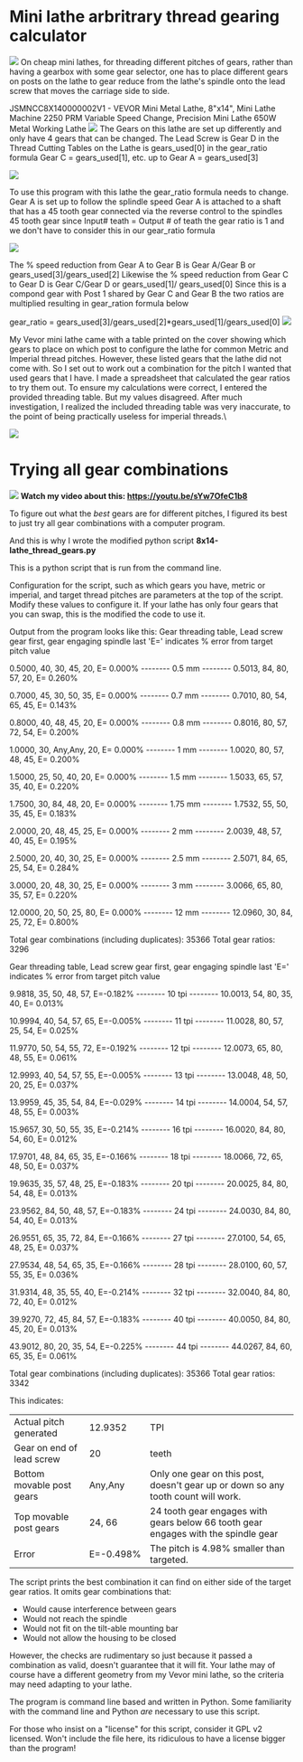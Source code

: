 # Mini lathe arbritrary thread gearing calculator

![](img/Vevor.jpg)
On cheap mini lathes, for threading different pitches of gears, rather
than having a gearbox with some gear selector, one has to place
different gears on posts on the lathe to gear reduce from the lathe\'s
spindle onto the lead screw that moves the carriage side to side.

JSMNCC8X140000002V1 - VEVOR Mini Metal Lathe, 8"x14",
Mini Lathe Machine 2250 PRM Variable Speed Change, Precision Mini Lathe 650W Metal Working Lathe
![](img/Vevor8x14gearsAll.jpeg)
The Gears on this lathe are set up differently and only have 4 gears that can be changed.
The Lead Screw is Gear D in the Thread Cutting Tables on the Lathe is gears_used[0] in the gear_ratio formula
Gear C = gears_used[1], etc. up to Gear A = gears_used[3]


![](img/Vevor8x14gears.jpeg)

To use this program with this lathe the gear_ratio formula needs to change.
Gear A is set up to follow the splindle speed
Gear A is attached to a shaft that has a 45 tooth gear connected via the reverse control to the spindles 45 tooth gear
since Input# teath = Output # of teath the gear ratio is 1 and we don't have to consider this in our gear_ratio formula

![](img/ppt.jpeg)

The % speed reduction from Gear A to Gear B is Gear A/Gear B or gears_used[3]/gears_used[2]
Likewise the % speed reduction from Gear C to Gear D is Gear C/Gear D or  gears_used[1]/ gears_used[0]
Since this is a compond gear with Post 1 shared by Gear C and Gear B the two ratios are multiplied resulting in gear_ration formula below

gear_ratio = gears_used[3]/gears_used[2]*gears_used[1]/gears_used[0]
![](img/gearnm.jpg)

My Vevor mini lathe came with a table printed on the cover showing
which gears to place on which post to configure the lathe for common
Metric and Imperial thread pitches. However, these listed gears that
the lathe did not come with. So I set out to work out a combination
for the pitch I wanted that used gears that I have. I made a
spreadsheet that calculated the gear ratios to try them out. To ensure
my calculations were correct, I entered the provided threading
table. But my values disagreed. After much investigation, I realized
the included threading table was very inaccurate, to the point of
being practically useless for imperial threads.\

![](img/table.jpeg)
# Trying all gear combinations
![](img/Vevor8x14gearsAll.jpeg)
**Watch my video about this: <https://youtu.be/sYw7OfeC1b8>**

To figure out what the *best* gears are for different pitches, I
figured its best to just try all gear combinations with a computer
program.

And this is why I wrote the modified python script **8x14-lathe_thread_gears.py**

This is a python script that is run from the command line.

Configuration for the script, such as which gears you have, metric or
imperial, and target thread pitches are parameters at the top of the
script. Modify these values to configure it. If your lathe has only
four gears that you can swap, this is the modified the code to use it.

Output from the program looks like this:
Gear threading table, Lead screw gear first, gear engaging spindle last
'E=' indicates % error from target pitch value

  0.5000,  40,   30, 45,   20,  E= 0.000%
-------- 0.5 mm --------
  0.5013,  84,   80, 57,   20,  E= 0.260%

  0.7000,  45,   30, 50,   35,  E= 0.000%
-------- 0.7 mm --------
  0.7010,  80,   54, 65,   45,  E= 0.143%

  0.8000,  40,   48, 45,   20,  E= 0.000%
-------- 0.8 mm --------
  0.8016,  80,   57, 72,   54,  E= 0.200%

  1.0000,  30,  Any,Any,   20,  E= 0.000%
-------- 1 mm --------
  1.0020,  80,   57, 48,   45,  E= 0.200%

  1.5000,  25,   50, 40,   20,  E= 0.000%
-------- 1.5 mm --------
  1.5033,  65,   57, 35,   40,  E= 0.220%

  1.7500,  30,   84, 48,   20,  E= 0.000%
-------- 1.75 mm --------
  1.7532,  55,   50, 35,   45,  E= 0.183%

  2.0000,  20,   48, 45,   25,  E= 0.000%
-------- 2 mm --------
  2.0039,  48,   57, 40,   45,  E= 0.195%

  2.5000,  20,   40, 30,   25,  E= 0.000%
-------- 2.5 mm --------
  2.5071,  84,   65, 25,   54,  E= 0.284%

  3.0000,  20,   48, 30,   25,  E= 0.000%
-------- 3 mm --------
  3.0066,  65,   80, 35,   57,  E= 0.220%

 12.0000,  20,   50, 25,   80,  E= 0.000%
-------- 12 mm --------
 12.0960,  30,   84, 25,   72,  E= 0.800%

Total gear combinations (including duplicates): 35366
Total gear ratios: 3296

Gear threading table, Lead screw gear first, gear engaging spindle last
'E=' indicates % error from target pitch value

  9.9818,  35,   50, 48,   57,  E=-0.182%
-------- 10 tpi --------
 10.0013,  54,   80, 35,   40,  E= 0.013%

 10.9994,  40,   54, 57,   65,  E=-0.005%
-------- 11 tpi --------
 11.0028,  80,   57, 25,   54,  E= 0.025%

 11.9770,  50,   54, 55,   72,  E=-0.192%
-------- 12 tpi --------
 12.0073,  65,   80, 48,   55,  E= 0.061%

 12.9993,  40,   54, 57,   55,  E=-0.005%
-------- 13 tpi --------
 13.0048,  48,   50, 20,   25,  E= 0.037%

 13.9959,  45,   35, 54,   84,  E=-0.029%
-------- 14 tpi --------
 14.0004,  54,   57, 48,   55,  E= 0.003%

 15.9657,  30,   50, 55,   35,  E=-0.214%
-------- 16 tpi --------
 16.0020,  84,   80, 54,   60,  E= 0.012%

 17.9701,  48,   84, 65,   35,  E=-0.166%
-------- 18 tpi --------
 18.0066,  72,   65, 48,   50,  E= 0.037%

 19.9635,  35,   57, 48,   25,  E=-0.183%
-------- 20 tpi --------
 20.0025,  84,   80, 54,   48,  E= 0.013%

 23.9562,  84,   50, 48,   57,  E=-0.183%
-------- 24 tpi --------
 24.0030,  84,   80, 54,   40,  E= 0.013%

 26.9551,  65,   35, 72,   84,  E=-0.166%
-------- 27 tpi --------
 27.0100,  54,   65, 48,   25,  E= 0.037%

 27.9534,  48,   54, 65,   35,  E=-0.166%
-------- 28 tpi --------
 28.0100,  60,   57, 55,   35,  E= 0.036%

 31.9314,  48,   35, 55,   40,  E=-0.214%
-------- 32 tpi --------
 32.0040,  84,   80, 72,   40,  E= 0.012%

 39.9270,  72,   45, 84,   57,  E=-0.183%
-------- 40 tpi --------
 40.0050,  84,   80, 45,   20,  E= 0.013%

 43.9012,  80,   20, 35,   54,  E=-0.225%
-------- 44 tpi --------
 44.0267,  84,   60, 65,   35,  E= 0.061%

Total gear combinations (including duplicates): 35366
Total gear ratios: 3342


This indicates:

|                           |            |                                   |
|---------------------------|------------|-----------------------------------|
| Actual pitch generated    | 12.9352    | TPI |
| Gear on end of lead screw | 20         | teeth |
| Bottom movable post gears | Any,Any    | Only one gear on this post, doesn\'t gear up or down so any tooth count will work. |
| Top movable post gears    | 24, 66     | 24 tooth gear engages with gears below 66 tooth gear engages with the spindle gear |
| Error                     | E=-0.498%  | The pitch is 4.98% smaller than targeted. |

The script prints the best combination it can find on either side of the
target gear ratios. It omits gear combinations that:

* Would cause interference between gears
* Would not reach the spindle
* Would not fit on the tilt-able mounting bar
* Would not allow the housing to be closed

However, the checks are rudimentary so just because it passed a
combination as valid, doesn\'t guarantee that it will fit. Your lathe
may of course have a different geometry from my Vevor mini lathe, so
the criteria may need adapting to your lathe.

The program is command line based and written in Python. Some
familiarity with the command line and Python *are* necessary to use
this script.

For those who insist on a "license" for this script, consider it GPL v2
licensed.  Won't include the file here, its ridiculous to have a license
bigger than the program!
